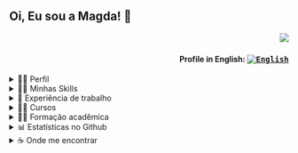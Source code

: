 ## Oi, Eu sou a Magda! 👋

<div align="right">
  
![](https://komarev.com/ghpvc/?username=MagdaCostta&color=006bed)
  
#### Profile in English: <kbd>[<img title="English" alt="English" src="https://img.icons8.com/color/48/000000/usa.png" width="22">](https://github.com/magdacosta/magdacosta/blob/main/README-us.md)</kbd>
</div>


<!--- PERFIL --->
<details>
  <summary>👩‍💼 Perfil</summary>
<br>
<div>
  <img align="right" alt="Git-Computador" width="200px" height="200px" src="https://media.tenor.com/jNgKSlUpmkEAAAAC/typing-laptop.gif"/>
</div>

```js
import Desenvolvedora from 'MagdaCosta';
class SobreMim extends Desenvolvedora {
  nome = 'Magda Costa';
  area = 'Analista e Desenvolvedora PL/SQL e Java';
  trabalho = 'Unimed Fortaleza';
  local = 'Fortaleza, CE, Brasil';
  pronomes = 'ela / dela';
}
```

<br>

- 🤔 Sou analista e desenvolvedora de sistemas.
- 👩‍💼 Trabalhando como **Analista de Sistemas Sênior** na <a href="https://www.poncetech.com.br">Ponce Tech</a> outsourcing <a href="https://www.unimedfortaleza.com.br">Unimed Fortaleza</a> .
- 👩‍🎓 Formada em **Análise e Desenvolvimento de Sistemas** na <a href="https://estacio.br">Faculdade Estácio</a>.
- 🤝 Disponível para colaborar em projetos e ideias inovadoras e disruptivas.
- 👩‍🏫 Aprendendo mais sobre **Spring boot**.
  ![SpringBoot]()
  ![Angular](https://img.shields.io/badge/Angular-DD0031?style=flat&logo=angular&logoColor=white)
  ![TypeScript](https://img.shields.io/badge/Typescript-%23007ACC.svg?style=flat&logo=typescript&logoColor=white)
  ![Nginx](https://img.shields.io/badge/nginx-%23009639.svg?style=flat&logo=nginx&logoColor=white)
- ❤️ Quando não estou programando, você pode me encontrar estudando, assistindo séries e passando um tempo com a família/amigos.

<br>
</details>


<!--- SKILLS --->
<details>
  <summary> 👩‍💻 Minhas Skills</summary>
<br>
  
**Database**
  ![Oracle](https://img.shields.io/badge/Oracle-F80000?style=flat&logo=oracle&logoColor=white)
  ![MicrosoftSQLServer](https://img.shields.io/badge/Microsoft%20SQL%20Sever-CC2927?style=flat&logo=microsoft%20sql%20server&logoColor=white)
  ![Postgres](https://img.shields.io/badge/Postgres-%23316192.svg?style=flat&logo=postgresql&logoColor=white)
  ![MySQL](https://img.shields.io/badge/mysql-%2300f.svg?style=flat&logo=mysql&logoColor=white)

**Frameworks, Platforms and Libraries**
  ![Angular](https://img.shields.io/badge/angular-%23DD0031.svg?style=flat&logo=angular&logoColor=white)
  ![Bootstrap](https://img.shields.io/badge/bootstrap-%23563D7C.svg?style=flat&logo=bootstrap&logoColor=white)
  ![Spring](https://img.shields.io/badge/spring-%236DB33F.svg?style=flat&logo=spring&logoColor=white)
  ![Insomnia](https://img.shields.io/badge/Insomnia-black?style=flat&logo=insomnia&logoColor=5849BE)
  ![Postman](https://img.shields.io/badge/Postman-FF6C37?style=flat&logo=postman&logoColor=white)

**Version Control**
  ![Apache Subversion](https://img.shields.io/badge/SubVersion-%23809CC9.svg?style=flat&logo=subversion&logoColor=white) 
  ![Bitbucket](https://img.shields.io/badge/Bitbucket-0747a6?style=flat&logo=bitbucket&logoColor=white)
  ![Git](https://img.shields.io/badge/Git-%23F05033.svg?style=flat&logo=git&logoColor=white)
  ![GitHub](https://img.shields.io/badge/GitHub-%23121011.svg?style=flat&logo=github&logoColor=white)
  ![GitLab](https://img.shields.io/badge/GitLab-330F63?style=flat&logo=gitlab&logoColor=white)

**DevOps**
  ![Docker](https://img.shields.io/badge/-Docker-333333?style=flat&logo=docker)
  ![Travis](https://img.shields.io/badge/-Travis-333333?style=flat&logo=travis)
  
**Design**
  ![Figma](https://img.shields.io/badge/Figma-%23F24E1E.svg?style=flat&logo=figma&logoColor=white)
  ![Adobe XD](https://img.shields.io/badge/Adobe%20XD-470137?style=flat&logo=Adobe%20XD&logoColor=#FF61F6)

**IDEs/Editors**
  ![Visual Studio Code](https://img.shields.io/badge/Visual%20Studio%20Code-0078d7.svg?style=flat&logo=visual-studio-code&logoColor=white)
  ![Eclipse](https://img.shields.io/badge/Eclipse-FE7A16.svg?style=flat&logo=Eclipse&logoColor=white)
  ![IntelliJ IDEA](https://img.shields.io/badge/IntelliJIDEA-000000.svg?style=flat&logo=intellij-idea&logoColor=white)
 
**Languages**
 ![CSS3](https://img.shields.io/badge/css3-%231572B6.svg?style=flat&logo=css3&logoColor=white) 
 ![HTML5](https://img.shields.io/badge/html5-%23E34F26.svg?style=flat&logo=html5&logoColor=white) 
 ![Java](https://img.shields.io/badge/Java-ED8B00?style=flat&logo=java&logoColor=white)
 ![JavaScript](https://img.shields.io/badge/javascript-%23323330.svg?style=flat&logo=javascript&logoColor=%23F7DF1E)
 ![Markdown](https://img.shields.io/badge/markdown-%23000000.svg?style=flat&logo=markdown&logoColor=white) 
 ![PL/SQL](https://img.shields.io/badge/-PL/SQL-F80000?style=flat&logo=oracle)
 ![TypeScript](https://img.shields.io/badge/typescript-%23007ACC.svg?style=flat&logo=typescript&logoColor=white)
  
**Servers**
  ![Apache Tomcat](https://img.shields.io/badge/Apache%20Tomcat-%23F8DC75.svg?style=flat&logo=apache-tomcat&logoColor=black)
  ![Apache Maven](https://img.shields.io/badge/Apache%20Maven-C71A36?style=flat&logo=Apache%20Maven&logoColor=white)
  ![Jenkins](https://img.shields.io/badge/Jenkins-%232C5263.svg?style=flat&logo=jenkins&logoColor=white)

**Others**
  ![Confluence](https://img.shields.io/badge/confluence-%23172BF4.svg?style=flat&logo=confluence&logoColor=white)
  ![Jira](https://img.shields.io/badge/Jira-%230A0FFF.svg?style=flat&logo=jira&logoColor=white)
  ![Kubernetes](https://img.shields.io/badge/kubernetes-%23326ce5.svg?style=flat&logo=kubernetes&logoColor=white)
  ![Power Bi](https://img.shields.io/badge/power_bi-F2C811?style=flat&logo=powerbi&logoColor=black)
  ![Swagger](https://img.shields.io/badge/-Swagger-%23Clojure?style=flat&logo=swagger&logoColor=white)
  ![Trello](https://img.shields.io/badge/-Trello-333333?style=flat&logo=trello&logoColor=007ACC)

<br/>
</details>


<!--- EXPERIENCIA DE TRABALHO --->
<details>
  <summary> 💼 Experiência de trabalho</summary>
<br>
Na visão geral abaixo você encontrará minha experiência de trabalho mais recente:

[<img align="left" height="94px" width="94px" alt="Ponce Tech" src="https://static.wixstatic.com/media/b740eb_5167c1d4426f47b38d23db2cfc193b2b~mv2.png"/>](https://www.poncetech.com.br/)

**Analista de sistemas sênior** \
[**Ponce Tech**](https://www.poncetech.com.br/) • Contract \
Linguagens & Tecnologias: `Jira`, `Git`, `Java`, `JSP`, `Oracle`, `PL/SQL`, `Reports Builder`, `iReport` \
Projetos em destaque: 
<br/>


[<img align="left" height="94px" width="94px" alt="Unimed Fortaleza" src="https://www.unimedfortaleza.com.br/portaluploads/uploads/2022/12/logo_unimed-fortaleza-01.png"/>](https://www.unimedfortaleza.com.br/)

**Analista de sistemas sênior** \
[**Unimed Fortaleza**](https://www.unimedfortaleza.com.br/) • Full-time \
Linguagens & Tecnologias: `Jira`, `Git`, `Java`, `JSP`, `Oracle`, `PL/SQL`, `Reports Builder`, `iReport` \
Projetos em destaque: [Pré-Cadastro](), [Boleto de Vendas]()
<br/>

  
[<img align="left" height="94px" width="94px" alt="BRQ" src="https://www.abcdacomunicacao.com.br/wp-content/uploads/BRQ.jpg"/>](https://brq.com/)

**Desenvolvedora e Analista de Sistemas** \
[**BRQ**](https://brq.com/) • Full-time \
Linguagens & Tecnologias: `SQL-Windows`, `Java`, `JSP`, `Oracle`, `PL/SQL`, `Reports Builder`, `iReport` \
Projetos em destaque: [Comissionamento]()
<br/>

  
[<img align="left" height="94px" width="94px" alt="Stefanini It" src="https://d2q79iu7y748jz.cloudfront.net/s/_squarelogo/64x64/435e28c83305318ba35696f84424a179"/>](https://stefanini.com/pt-br)

**Analista de Testes** \
[**Stefanini**](https://stefanini.com/pt-br/) • Full-time \
Linguagens & Tecnologias: `Pacote Office`, `SSH`, `Shell Script`, `Oracle`, `SQL`, `TestLink`, `Mantis` \
Projetos em destaque: [módulo comercial]()
  
<br/>
<br/>
</details>



<!--- CURSOS --->
<details>
  <summary> 👩‍🏫 Cursos </summary>
<br>
  
  
<!---- Oracle SQL Tuning - Turma ORTUN27 ---->
<img align="left" style="width: 50px; height: 50px; object-fit: cover; object-position: 20% 10%;" 
     alt="Oramaster" src="https://github.com/magdacosta/magdacosta/blob/main/img/oramaster_logo.jpg"
/>
[**Oracle SQL Tuning - Turma ORTUN27**](https://github.com/magdacosta/magdacosta/blob/main/pdf/cert_ortun27_ana_magda.pdf)\
Oramaster\
Conclusão: Mai 2022 · 24 horas

  
<!---- Testes Automáticos + Curso COMPLETO de Teste de Software ---->
<img align="left" style="width: 50px; height: 50px; object-fit: cover; object-position: 20% 10%;" 
     alt="Udemy" src="https://github.com/magdacosta/magdacosta/blob/main/img/udemy_logo.jpg"
/>
[**Testes Automáticos + Curso COMPLETO de Teste de Software**](https://www.udemy.com/certificate/UC-d3a9d668-c814-46dd-9d94-519340d39587)\
Udemy\
Conclusão: Nov 2021 · 5 horas
  
 
<!---- CRM Analyst ---->
<img align="left" style="width: 50px; height: 50px; object-fit: cover; object-position: 20% 10%;" 
     alt="Flides Education" src="https://github.com/magdacosta/magdacosta/blob/main/img/flides_education_logo.png"
/>
**Salesforce - Analista CRM**\
Flides Education\
Conclusão: Mai 2021 · 20 horas
  
  
<!---- UX Design - UX: o que é experiência de usuário ---->
<img align="left" style="width: 50px; height: 50px; object-fit: cover; object-position: -20% 0%;" 
     alt="Alura"  src="https://github.com/magdacosta/magdacosta/blob/main/img/alura.jpg"
/>
[**UX: o que é experiência de usuário**](https://cursos.alura.com.br/certificate/6c2909f6-934e-420e-8287-91a609e94eac)\
Alura\
Conclusão: Nov 2019 · 5 horas
  
  
<!---- UX Design - Adobe XD: design visual de um site mobile ---->
<img align="left" style="width: 50px; height: 50px; object-fit: cover; object-position: -20% 0%;" 
     alt="Alura"  src="https://github.com/magdacosta/magdacosta/blob/main/img/alura.jpg" 
/>
[**Adobe XD: design visual de um site mobile**](https://cursos.alura.com.br/certificate/3e19261f-dded-478d-8a93-6ec5dd3b4d82)\
Alura\
Conclusão: Jul 2019 · 10 horas
  

<!---- DevOps - Git e Github: controle e compartilhe seu código ---->
<img align="left" style="width: 50px; height: 50px; object-fit: cover; object-position: -20% 0%;" 
     alt="Alura"  src="https://github.com/magdacosta/magdacosta/blob/main/img/alura.jpg" 
/>
[**Git e Github: controle e compartilhe seu código**](https://cursos.alura.com.br/certificate/c1e57161-71f8-4faf-a929-ce82e5a6e974)\
Alura\
Conclusão: Jul 2019 · 6 horas

  
<!---- English as a Second Language ---->
<img align="left" style="width: 50px; height: 50px; object-fit: cover; object-position: -20% 0%;" 
     alt="International House"  src="https://github.com/magdacosta/magdacosta/blob/main/img/ihv_logo.jpg"
/>
**English as a Second Language**\
International House Vancouver\
Conclusão: Out 2014 · 100 horas
  
<br>
</details>


<!--- FORMAÇÃO ACADÊMICA --->
<details>
  <summary> 👩‍🎓 Formação acadêmica </summary>
<br>

<img align="left" height="50px" width="50px" alt="" src="https://www.uni7.edu.br/wp-content/uploads/2017/01/uni7-logo-rodape-ver.svg"/>

**Desenvolvimento Ágil de Software**\
Faculdade 7 de Setembro\
Jan 2013 - Dez 2014

<img align="left" height="50px" width="50px" alt="Estacio" src="https://logodownload.org/wp-content/uploads/2014/12/estacio-logo-1.png"/>

**Análise e Desenvolvimento de Sistemas**\
Sociedade de Ensino Superior Estacio de Sá\
Jan 2006 - Dez 2010
  
<br>
</details>


<!--- ESTATÍSTICAS NO GITHUB --->
<details>
  <summary> 📊 Estatísticas no Github </summary>
<br>

<a href="https://github.com/Gurupreet">
  <img align="center" src="https://github-readme-stats.vercel.app/api/top-langs/?username=magdacosta&hide=html&layout=compact&theme=default&hide_langs_below=1" />
</a>

<a href="https://github.com/Gurupreet">
 <img align="center" src="https://github-readme-stats.vercel.app/api?username=magdacosta&show_icons=true&layout=compact&theme=default&line_height=27" alt="**Magda** github stats"/>
</a>

<br>
</details>


<!--- MEUS CONTATOS --->
<details>
  <summary> ☕ Onde me encontrar </summary>
<br>
  
<p align="left">
  <a href="https://wa.me/5585997112232" alt="WhatsApp">
  <img src="https://img.shields.io/badge/-WhatsApp-25d366?style=flat&labelColor=25d366&logo=whatsapp&logoColor=white"/></a>
  
  <a href="mailto:magda.costta@gmail.com" alt="Gmail">
  <img src="https://img.shields.io/badge/-Gmail-FF0000?style=flat&labelColor=FF0000&logo=gmail&logoColor=white" /></a>

  <a href="https://www.linkedin.com/in/MagdaCostta/" alt="Linkedin">
  <img src="https://img.shields.io/badge/-Linkedin-0e76a8?style=flat&logo=Linkedin&logoColor=white" /></a>

  <a href="https://www.twitter.com/MagdaCostta/" alt="Twitter">
  <img src="https://img.shields.io/badge/Twitter-1DA1F2?style=flat&logo=twitter&logoColor=white"/></a>

  <a href="https://www.facebook.com/MagdaCostta/" alt="Facebook">
  <img src="https://img.shields.io/badge/-Facebook-3b5998?style=flat&labelColor=3b5998&logo=facebook&logoColor=white"/></a>

  <a href="https://www.instagram.com/MagdaCostta/" alt="Instagram">
  <img src="https://img.shields.io/badge/-Instagram-DF0174?style=flat&labelColor=DF0174&logo=instagram&logoColor=white"/></a>
</p>  
</details>


<!---
magdacosta/magdacosta is a ✨ special ✨ repository because its `README.md` (this file) appears on your GitHub profile.
You can click the Preview link to take a look at your changes.
--->
